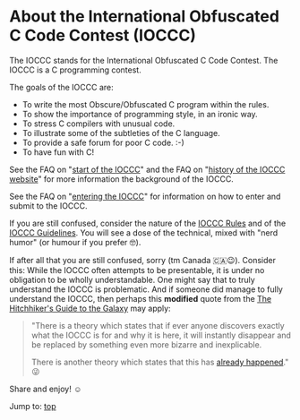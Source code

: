 # About the International Obfuscated C Code Contest (IOCCC)

The IOCCC stands for the International Obfuscated C Code Contest.
The IOCCC is a C programming contest.

The goals of the IOCCC are:

* To write the most Obscure/Obfuscated C program within the rules.
* To show the importance of programming style, in an ironic way.
* To stress C compilers with unusual code.
* To illustrate some of the subtleties of the C language.
* To provide a safe forum for poor C code. :-)
* To have fun with C!

See the
FAQ on "[start of the IOCCC](faq.html#ioccc_start)"
and the
FAQ on "[history of the IOCCC website](faq.html#website_history)"
for more information the background of the IOCCC.

See the
FAQ on "[entering the IOCCC](faq.html#enter)"
for information on how to enter and submit to the IOCCC.

If you are still confused, consider the nature of
the [IOCCC Rules](next/rules.html) and of the [IOCCC
Guidelines](next/guidelines.html).  You will see a dose of the technical,
mixed with "nerd humor" (or humour if you prefer 🤓).

If after all that you are still confused, sorry (tm Canada 🇨🇦😉).
Consider this: While the IOCCC often attempts to be presentable,
it is under no obligation to be wholly understandable.  One might
say that to truly understand the IOCCC is problematic. And if
someone did manage to fully understand the IOCCC, then perhaps
this **modified** quote from the [The Hitchhiker's Guide to the
Galaxy](https://en.wikipedia.org/wiki/The_Hitchhiker's_Guide_to_the_Galaxy)
may apply:

> "There is a theory which states that if ever anyone discovers
exactly what the IOCCC is for and why it is here, it will
instantly disappear and be replaced by something even more bizarre
and inexplicable.
>
> There is another theory which states that this has
[already happened](faq.html#great_fork_merge)." 😜

Share and enjoy! ☺️

Jump to: [top](#)
